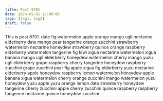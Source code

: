 ```yaml
---
title: Post 8701
date: 2024-09-01 12:00:00
tags: [tag1, tag2]
draft: false
---
```

This is post 8701.
date
fig
watermelon
apple
orange
mango
ugli
nectarine
elderberry
date
mango
pear
tangerine
orange
zucchini
strawberry
watermelon
nectarine
honeydew
strawberry
quince
orange
raspberry
elderberry
watermelon
tangerine
fig
kiwi
xigua
nectarine
watermelon
xigua
banana
mango
ugli
elderberry
honeydew
watermelon
cherry
mango
yuzu
ugli
elderberry
grape
raspberry
cherry
tangerine
honeydew
raspberry
zucchini
grape
zucchini
pear
fig
apple
xigua
fig
elderberry
yuzu
nectarine
elderberry
apple
honeydew
raspberry
lemon
watermelon
honeydew
apple
banana
xigua
watermelon
cherry
orange
zucchini
mango
watermelon
yuzu
honeydew
yuzu
apple
yuzu
orange
lemon
date
strawberry
honeydew
tangerine
cherry
zucchini
apple
cherry
zucchini
quince
raspberry
raspberry
tangerine
nectarine
quince
honeydew
zucchini
